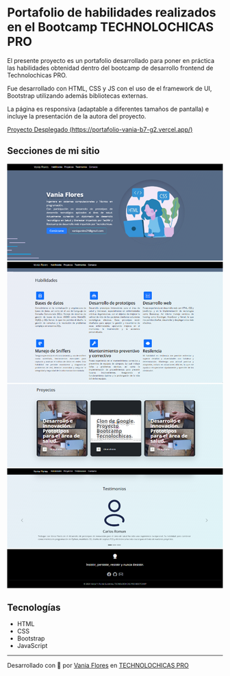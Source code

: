 # Portafolio de habilidades realizados en el Bootcamp TECHNOLOCHICAS PRO

El presente proyecto es un portafolio desarrollado para poner en práctica las habilidades obtenidad dentro del bootcamp de desarrollo frontend de Technolochicas PRO.

Fue desarrollado con HTML, CSS y JS con el uso de el framework de UI, Bootstrap utilizando además bibliotecas externas.

La página es responsiva (adaptable a diferentes tamaños de pantalla) e incluye la presentación de la autora del proyecto.

[Proyecto Desplegado (https://portafolio-vania-b7-g2.vercel.app/)](https://portafolio-vania-b7-g2.vercel.app/)

## Secciones de mi sitio

![Presentación](src-img\img-readme\presentacion.png)
![Habilidades](src-img\img-readme\habilidades.png)
![Proyectos](src-img\img-readme\proyectos.png)
![Testimonios](src-img\img-readme\testimonios.png)
![Testimonios](src-img\img-readme\footer.png)

## Tecnologías

* HTML
* CSS
* Bootstrap
* JavaScript
---
Desarrollado con 💜 por [Vania Flores](https://github.com/VaniaFGtz/) en [TECHNOLOCHICAS PRO](https://tecnolochicas.mx/)
